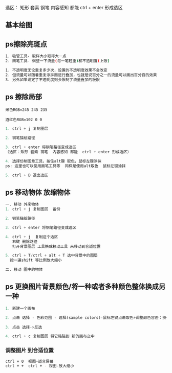 选区：
矩形 套索 钢笔  内容感知 都能  ctrl + enter 形成选区

## 基本绘图




## ps擦除亮斑点
```bash
1. 吸管工具- 取样大小取得大一点
2. 画笔工具- 调整一下流量(每一笔轻重)和不透明度(上限)
```
```bash
1. 不透明度无论重复多少次，设置的不透明度效果不会改变
2. 但流量可以随着重复涂抹而进行叠加，也就是说百分之一的流量可以画出百分百的效果
3. 另外如果设定了不透明度则会限制了流量叠加的极限
```
## ps 擦除局部

`米色RGB=245 245 235`

`酒红色RGB=102 0 0`

```python
1. ctrl + j 复制图层 

2. 钢笔描绘路径

3. ctrl + enter 将钢笔路径变成选区  
（选区：矩形 套索 钢笔  内容感知 都能  ctrl + enter 形成选区）

4. 选择仿制图章工具，按住alt键 取色，鼠标左键涂抹
ps: 这里也可以使用画笔工具等  同样是使用alt取色  鼠标左键涂抹

5. ctrl + D 退出选区
```
## ps 移动物体 放缩物体
```python 
一. 移动 外来物体
1. ctrl + j 复制图层  备份

2. 钢笔描绘路径

3. ctrl + enter 将钢笔路径变成选区 

4. ctrl + j  复制这个选区  
   右键 删除路径
   打开背景图层 工具换成移动工具 来移动到合适位置 

5. ctrl + T/ctrl + alt + T 选中背景中的图层 
  按一遍shift 等比例放大缩小

二. 移动 图中的物体
```




## ps 更换图片背景颜色/将一种或者多种颜色整体换成另一种
```python
1. 新建一个画布

2. 点击 选择 - 色彩范围 - 选择(sample colors)-鼠标左键点击取色+调整颜色容差：换一种颜色容差小/换几种颜色容差大
   
3. 点击 选择->反选 

4. ctrl + c 复制图层 将它粘贴到 新的画布之中
```


### 调整图片 到合适位置  
```bash
ctrl + 0  视图-适合屏幕 
ctrl + +  ctrl + - 视图-放大缩小 
```


